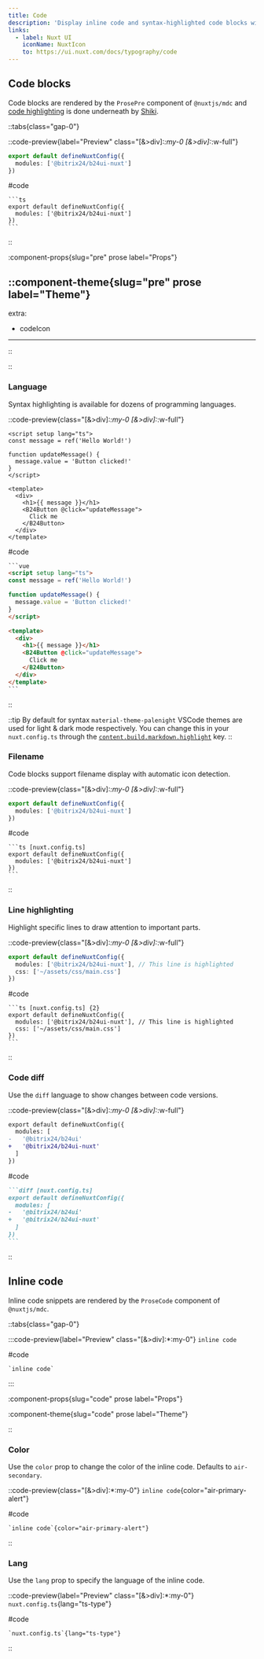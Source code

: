 ```yaml
---
title: Code
description: 'Display inline code and syntax-highlighted code blocks with copy-to-clipboard support.'
links:
  - label: Nuxt UI
    iconName: NuxtIcon
    to: https://ui.nuxt.com/docs/typography/code
---
```


## Code blocks

Code blocks are rendered by the `ProsePre` component of `@nuxtjs/mdc` and [code highlighting](https://content.nuxt.com/docs/files/markdown#code-highlighting) is done underneath by [Shiki](https://github.com/shikijs/shiki).

::tabs{class="gap-0"}

::code-preview{label="Preview" class="[&>div]:*:my-0 [&>div]:*:w-full"}

```ts
export default defineNuxtConfig({
  modules: ['@bitrix24/b24ui-nuxt']
})
```

#code

````mdc
```ts
export default defineNuxtConfig({
  modules: ['@bitrix24/b24ui-nuxt']
})
```
````

::

:component-props{slug="pre" prose label="Props"}

::component-theme{slug="pre" prose label="Theme"}
---
extra:
  - codeIcon
---
::

::

### Language

Syntax highlighting is available for dozens of programming languages.

::code-preview{class="[&>div]:*:my-0 [&>div]:*:w-full"}

```vue
<script setup lang="ts">
const message = ref('Hello World!')

function updateMessage() {
  message.value = 'Button clicked!'
}
</script>

<template>
  <div>
    <h1>{{ message }}</h1>
    <B24Button @click="updateMessage">
      Click me
    </B24Button>
  </div>
</template>
```

#code

````html
```vue
<script setup lang="ts">
const message = ref('Hello World!')

function updateMessage() {
  message.value = 'Button clicked!'
}
</script>

<template>
  <div>
    <h1>{{ message }}</h1>
    <B24Button @click="updateMessage">
      Click me
    </B24Button>
  </div>
</template>
```
````

::

::tip
By default for syntax `material-theme-palenight` VSCode themes are used for light & dark mode respectively. You can change this in your `nuxt.config.ts` through the [`content.build.markdown.highlight`](https://content.nuxt.com/docs/getting-started/configuration#highlight) key.
::

### Filename

Code blocks support filename display with automatic icon detection.

::code-preview{class="[&>div]:*:my-0 [&>div]:*:w-full"}

```ts [nuxt.config.ts]
export default defineNuxtConfig({
  modules: ['@bitrix24/b24ui-nuxt']
})
```

#code

````mdc
```ts [nuxt.config.ts]
export default defineNuxtConfig({
  modules: ['@bitrix24/b24ui-nuxt']
})
```
````

::

### Line highlighting

Highlight specific lines to draw attention to important parts.

::code-preview{class="[&>div]:*:my-0 [&>div]:*:w-full"}

```ts [nuxt.config.ts] {2}
export default defineNuxtConfig({
  modules: ['@bitrix24/b24ui-nuxt'], // This line is highlighted
  css: ['~/assets/css/main.css']
})
```

#code

````mdc
```ts [nuxt.config.ts] {2}
export default defineNuxtConfig({
  modules: ['@bitrix24/b24ui-nuxt'], // This line is highlighted
  css: ['~/assets/css/main.css']
})
```
````

::

### Code diff

Use the `diff` language to show changes between code versions.

::code-preview{class="[&>div]:*:my-0 [&>div]:*:w-full"}

```diff [nuxt.config.ts]
export default defineNuxtConfig({
  modules: [
-   '@bitrix24/b24ui'
+   '@bitrix24/b24ui-nuxt'
  ]
})
```

#code

````md
```diff [nuxt.config.ts]
export default defineNuxtConfig({
  modules: [
-   '@bitrix24/b24ui'
+   '@bitrix24/b24ui-nuxt'
  ]
})
```
````

::

## Inline code

Inline code snippets are rendered by the `ProseCode` component of `@nuxtjs/mdc`.

::tabs{class="gap-0"}

:::code-preview{label="Preview" class="[&>div]:*:my-0"}
`inline code`

#code

```mdc
`inline code`
```

:::

:component-props{slug="code" prose label="Props"}

:component-theme{slug="code" prose label="Theme"}

::

### Color

Use the `color` prop to change the color of the inline code. Defaults to `air-secondary`.

::code-preview{class="[&>div]:*:my-0"}
`inline code`{color="air-primary-alert"}

#code

```mdc
`inline code`{color="air-primary-alert"}
```

::

### Lang

Use the `lang` prop to specify the language of the inline code.

::code-preview{label="Preview" class="[&>div]:*:my-0"}
`nuxt.config.ts`{lang="ts-type"}

#code

```mdc
`nuxt.config.ts`{lang="ts-type"}
```

::
